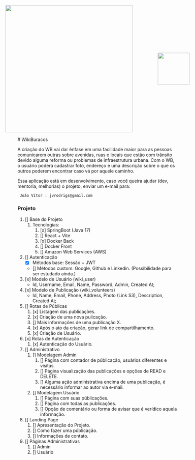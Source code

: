 <div style="display: flex; align-items: center; gap: 5rem; justify-content: center">
    <p align="center"><a href="https://laravel.com" target="_blank"><img src="https://spring.io/images/spring-logo-2022-dark-2f10e8055653ec50e693eb444291d742.svg" width="400"></a></p>
    <p align="center"><a href="https://laravel.com" target="_blank"><img src="https://d33wubrfki0l68.cloudfront.net/554c3b0e09cf167f0281fda839a5433f2040b349/ecfc9/img/header_logo.svg" width="100"></a></p>
</div>
# WikiBuracos

A criação do WB vai dar ênfase em uma facilidade maior para as pessoas comunicarem outras sobre 
avenidas, ruas e locais que estão com trânsito devido alguma reforma ou problemas de infraestrutura urbana. 
Com o WB, o usuário poderá cadastrar foto, endereço e uma descrição sobre o que os outros poderem encontrar caso vá por aquele caminho.

Essa aplicação está em desenvolvimento, caso você queira ajudar (dev, mentoria, melhorias) o projeto, enviar um e-mail para:

`` 
João Vitor : jvrodrigs@gmail.com
``

### Projeto

1. [] Base do Projeto
    1. Tecnologias: 
        1. [x] SpringBoot (Java 17)
        2. [] React + Vite 
        3. [x] Docker Back
        4. [] Docker Front 
        5. [] Amazon Web Services (AWS)
2. [] Autenticação
   * [x] Métodos base: Sessão + JWT
   * [] Métodos custom: Google, Github e Linkedin. (Possibilidade para ser estudado ainda.)
3. [x] Modelo de Usuário (wiki_user)
   * Id, Username, Email, Name, Password, Admin, Created At;
4. [x] Modelo de Publicação (wiki_volunteers)
   * Id, Name, Email, Phone, Address, Photo (Link S3), Description, Created At;
5. [] Rotas de Públicas
    1. [x] Listagem das publicações.
    2. [x] Criação de uma nova pulicação.
    3. [] Mais informações de uma publicação X.
    4. [x] Após o ato da criação, gerar link de compartilhamento.
    5. [x] Criação de Usuário. 
6. [x] Rotas de Autenticação
    1. [x] Autenticação do Usuário.
7. [] Administrativo
    1. [] Modelagem Admin
       1. [] Página com contador de públicação, usuários diferentes e visitas.
       2. [] Página visualização das publicações e opções de READ e DELETE.
       3. [] Alguma ação administrativa encima de uma publicação, é necessário informar ao autor via e-mail.
    2. [] Modelagem Usuário
       1. [] Página com suas públicações.
       2. [] Página com todas as publicações.
       3. [] Opção de comentário ou forma de avisar que é verídico aquela informação.
8. [] Landing Page
    1. [] Apresentação do Projeto.
    2. [] Como fazer uma públicação.
    3. [] Informações de contato.
9. [] Páginas Administrativas
    1. [] Admin
    2. [] Usuário 
